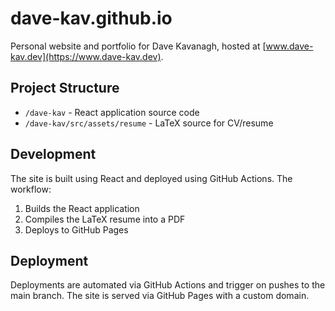 # dave-kav.github.io

Personal website and portfolio for Dave Kavanagh, hosted at [www.dave-kav.dev](https://www.dave-kav.dev).

## Project Structure

- `/dave-kav` - React application source code
- `/dave-kav/src/assets/resume` - LaTeX source for CV/resume

## Development

The site is built using React and deployed using GitHub Actions. The workflow:
1. Builds the React application
2. Compiles the LaTeX resume into a PDF
3. Deploys to GitHub Pages

## Deployment

Deployments are automated via GitHub Actions and trigger on pushes to the main branch. The site is served via GitHub Pages with a custom domain.
